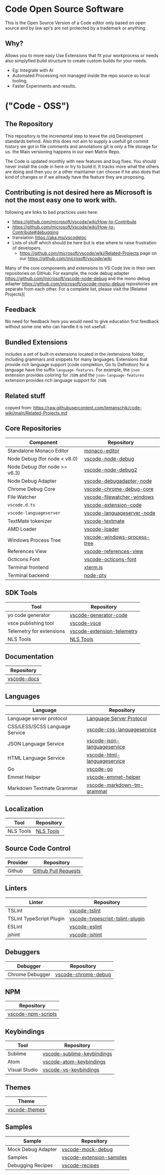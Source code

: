 # Code Open Source Software
This is the Open Source Version of a Code editor only based on open source and by law api's are not protected by a trademark or anything.

## Why?
Allows you to more easy Use Extensions that fit your workprocess or needs also simplyfied build structure to create custom builds for your needs.

- Eg: Integrate with AI
- Automated Processing not managed inside the repo source so local tooling.
- Faster Experiments and results.


# ("Code - OSS")

## The Repository

This repository is the incremental step to leave the old Development standards behind. Also this does not aim to supply a usefull git commit history we got in file comments and annotations git is only a file storage for us. the Main versioning happens in our own Matrix Repo.

The Code is updated monthly with new features and bug fixes. You should never install the code in here or try to build it. It tracks more what the others are doing and then you or a other maintainer can choose if he also does that kind of changes or if we already have the feature they are proposing.

## Contributing is not desired here as Microsoft is not the most easy one to work with.

following are links to bad practices uses here:
- https://github.com/microsoft/vscode/wiki/How-to-Contribute
- https://github.com/microsoft/vscode/wiki/How-to-Contribute#debugging
- translation https://aka.ms/vscodeloc
- Lists of stuff which should be here but is else where to raise frustration of developers.
  - https://github.com/microsoft/vscode/wiki/Related-Projects page on our https://github.com/microsoft/vscode/wiki


Many of the core components and extensions to VS Code live in their own repositories on GitHub. For example, the node debug adapter https://github.com/microsoft/vscode-node-debug and the  mono debug adapter https://github.com/microsoft/vscode-mono-debug  repositories are separate from each other. For a complete list, please visit the [Related Projects](

## Feedback
No need for feedback here you would need to give education first feedback without some one who can handle it is not usefull.

## Bundled Extensions

includes a set of built-in extensions located in the /extensions folder, including grammars and snippets for many languages. Extensions that provide rich language support (code completion, Go to Definition) for a language have the suffix `language-features`. For example, the `json` extension provides coloring for `JSON` and the `json-language-features` extension provides rich language support for `JSON`.
## Related stuff
copyed from: https://raw.githubusercontent.com/lemanschik/code-wiki/main/Related-Projects.md
## Core Repositories
|Component|Repository|
|---|---|
|Standalone Monaco Editor|[monaco-editor](https://github.com/Microsoft/monaco-editor)|
|Node Debug (for node < v8.0)|[vscode-node-debug](https://github.com/microsoft/vscode-node-debug)|
|Node Debug (for node >= v6.3)|[vscode-node-debug2](https://github.com/microsoft/vscode-node-debug2)|
|Node Debug Adapter |[vscode-debugadapter-node](https://github.com/Microsoft/vscode-debugadapter-node)|
|Chrome Debug Core| [vscode-chrome-debug-core](https://github.com/Microsoft/vscode-chrome-debug-core)|
|File Watcher|[vscode-filewatcher-windows](https://github.com/microsoft/vscode-filewatcher-windows)|
|`vscode.d.ts`|[vscode-extension-code](https://github.com/microsoft/vscode-extension-vscode)|
|`vscode-languageserver`|[vscode-languageserver-node](https://github.com/microsoft/vscode-languageserver-node)|
|TextMate tokenizer|[vscode-textmate](https://github.com/microsoft/vscode-textmate)|
|AMD Loader|[vscode-loader](https://github.com/microsoft/vscode-loader)|
|Windows Process Tree|[vscode-windows-process-tree](https://github.com/microsoft/vscode-windows-process-tree)|
|References View|[vscode-references-view](https://github.com/microsoft/vscode-references-view)|
|Octicons Font|[vscode-octicons-font](https://github.com/microsoft/vscode-octicons-font)|
|Terminal frontend|[xterm.js](https://github.com/xtermjs/xterm.js)
|Terminal backend|[node-pty](https://github.com/microsoft/node-pty)
## SDK Tools
|Tool|Repository|
|---|---|
|yo code generator|[vscode-generator-code](https://github.com/microsoft/vscode-generator-code)|
|vsce publishing tool|[vscode-vsce](https://github.com/microsoft/vscode-vsce)|
|Telemetry for extensions|[vscode-extension-telemetry](https://github.com/Microsoft/vscode-extension-telemetry)|
|NLS Tools|[NLS Tools](https://github.com/Microsoft/vscode-nls)
## Documentation
|Repository|
|---|
|[vscode-docs](https://github.com/microsoft/vscode-docs)|

## Languages
|Language|Repository|
|---|---|
|Language server protocol|[Language Server Protocol](https://github.com/Microsoft/language-server-protocol)
|CSS/LESS/SCSS Language Service|[vscode-css-languageservice](https://github.com/microsoft/vscode-css-languageservice)|
|JSON Language Service|[vscode-json-languageservice](https://github.com/microsoft/vscode-json-languageservice)|
|HTML Language Service|[vscode-html-languageservice](https://github.com/microsoft/vscode-html-languageservice)|
|Go|[vscode-go](https://github.com/microsoft/vscode-go)|
|Emmet Helper|[vscode-emmet-helper](https://github.com/Microsoft/vscode-emmet-helper)|
|Markdown Textmate Grammar|[vscode-markdown-tm-grammar](https://github.com/Microsoft/vscode-markdown-tm-grammar)|
## Localization
|Tool|Repository|
|---|---|
|NLS Tools|[NLS Tools](https://github.com/Microsoft/vscode-nls-dev)
## Source Code Control
|Provider|Repository|
|---|---|
|Github|[Github Pull Requests](https://github.com/Microsoft/vscode-pull-request-github)
## Linters
|Linter|Repository|
|---|---|
|TSLint	|[vscode-tslint](https://github.com/microsoft/vscode-tslint)|
|TSLint TypeScript Plugin	|[vscode-typescript-tslint-plugin](https://github.com/Microsoft/vscode-typescript-tslint-plugin)|
|ESLint	|[vscode-eslint](https://github.com/microsoft/vscode-eslint)|
|jshint |[vscode-jshint](https://github.com/Microsoft/vscode-jshint)|
## Debuggers
|Debugger|Repository|
|---|---|
|Chrome Debugger |[vscode-chrome-debug](https://github.com/Microsoft/vscode-chrome-debug)|
## NPM
|Repository|
|---|
|[vscode-npm-scripts](https://github.com/Microsoft/vscode-npm-scripts)
## Keybindings
|Tool|Repository|
|---|---|
|Sublime |[vscode-sublime-keybindings](https://github.com/Microsoft/vscode-sublime-keybindings)|
|Atom |[vscode-atom-keybindings](https://github.com/Microsoft/vscode-atom-keybindings)|
|Visual Studio |[vscode-vs-keybindings](https://github.com/Microsoft/vscode-vs-keybindings)|
## Themes
|Theme|
|---|
|[vscode-themes](https://github.com/microsoft/vscode-themes)
## Samples
|Sample|Repository|
|---|---|
|Mock Debug Adapter|[vscode-mock-debug](https://github.com/microsoft/vscode-mock-debug)|
|Samples|[vscode-extension-samples](https://github.com/microsoft/vscode-extension-samples)|
|Debugging Recipes|[vscode-recipes](https://github.com/Microsoft/vscode-recipes)|
